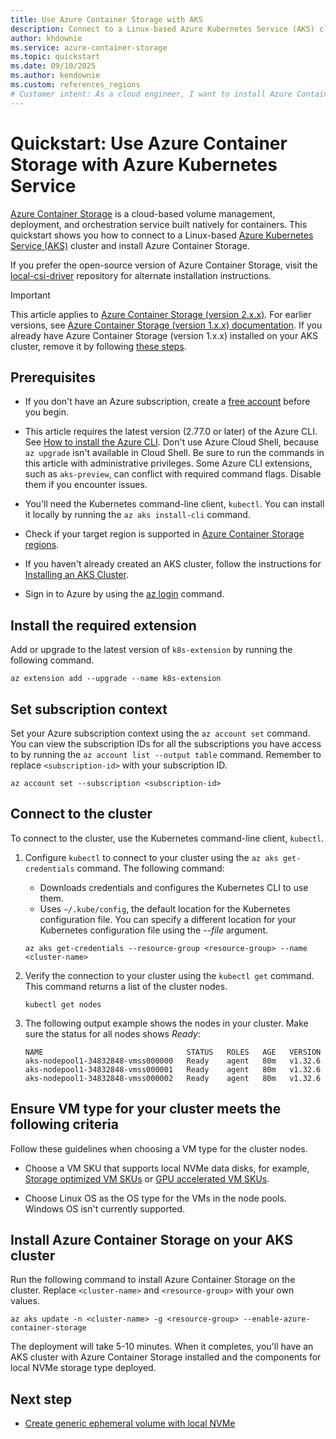 ```yaml
---
title: Use Azure Container Storage with AKS
description: Connect to a Linux-based Azure Kubernetes Service (AKS) cluster and install Azure Container Storage.
author: khdownie
ms.service: azure-container-storage
ms.topic: quickstart
ms.date: 09/10/2025
ms.author: kendownie
ms.custom: references_regions
# Customer intent: As a cloud engineer, I want to install Azure Container Storage on my AKS cluster, so that I can manage container volumes efficiently and choose the appropriate storage options for my workloads.
---
```


# Quickstart: Use Azure Container Storage with Azure Kubernetes Service

[Azure Container Storage](container-storage-introduction.md) is a cloud-based volume management, deployment, and orchestration service built natively for containers. This quickstart shows you how to connect to a Linux-based [Azure Kubernetes Service (AKS)](/azure/aks/intro-kubernetes) cluster and install Azure Container Storage.

If you prefer the open-source version of Azure Container Storage, visit the [local-csi-driver](https://github.com/Azure/local-csi-driver) repository for alternate installation instructions.

> [!IMPORTANT]
> This article applies to [Azure Container Storage (version 2.x.x)](container-storage-introduction.md). For earlier versions, see [Azure Container Storage (version 1.x.x) documentation](container-storage-introduction-version-1.md). If you already have Azure Container Storage (version 1.x.x) installed on your AKS cluster, remove it by following [these steps](remove-container-storage-version-1.md).

## Prerequisites

- If you don't have an Azure subscription, create a [free account](https://azure.microsoft.com/pricing/purchase-options/azure-account?cid=msft_learn) before you begin.

- This article requires the latest version (2.77.0 or later) of the Azure CLI. See [How to install the Azure CLI](/cli/azure/install-azure-cli). Don't use Azure Cloud Shell, because `az upgrade` isn't available in Cloud Shell. Be sure to run the commands in this article with administrative privileges. Some Azure CLI extensions, such as `aks-preview`, can conflict with required command flags. Disable them if you encounter issues.

- You'll need the Kubernetes command-line client, `kubectl`. You can install it locally by running the `az aks install-cli` command.

- Check if your target region is supported in [Azure Container Storage regions](container-storage-introduction.md#regional-availability).

- If you haven't already created an AKS cluster, follow the instructions for [Installing an AKS Cluster](install-container-storage-aks.md).

- Sign in to Azure by using the [az login](/cli/azure/reference-index#az-login) command.

## Install the required extension

Add or upgrade to the latest version of `k8s-extension` by running the following command.

```azurecli
az extension add --upgrade --name k8s-extension
```

## Set subscription context

Set your Azure subscription context using the `az account set` command. You can view the subscription IDs for all the subscriptions you have access to by running the `az account list --output table` command. Remember to replace `<subscription-id>` with your subscription ID.

```azurecli
az account set --subscription <subscription-id>
```

## Connect to the cluster

To connect to the cluster, use the Kubernetes command-line client, `kubectl`.

1. Configure `kubectl` to connect to your cluster using the `az aks get-credentials` command. The following command:

    * Downloads credentials and configures the Kubernetes CLI to use them.
    * Uses `~/.kube/config`, the default location for the Kubernetes configuration file. You can specify a different location for your Kubernetes configuration file using the *--file* argument.

    ```azurecli
    az aks get-credentials --resource-group <resource-group> --name <cluster-name>
    ```

2. Verify the connection to your cluster using the `kubectl get` command. This command returns a list of the cluster nodes.

    ```azurecli
    kubectl get nodes
    ```

3. The following output example shows the nodes in your cluster. Make sure the status for all nodes shows *Ready*:

    ```output
    NAME                                STATUS   ROLES   AGE   VERSION
    aks-nodepool1-34832848-vmss000000   Ready    agent   80m   v1.32.6
    aks-nodepool1-34832848-vmss000001   Ready    agent   80m   v1.32.6
    aks-nodepool1-34832848-vmss000002   Ready    agent   80m   v1.32.6
    ```

## Ensure VM type for your cluster meets the following criteria

Follow these guidelines when choosing a VM type for the cluster nodes.

- Choose a VM SKU that supports local NVMe data disks, for example, [Storage optimized VM SKUs](/azure/virtual-machines/sizes/overview#storage-optimized) or [GPU accelerated VM SKUs](/azure/virtual-machines/sizes/overview#gpu-accelerated).

- Choose Linux OS as the OS type for the VMs in the node pools. Windows OS isn't currently supported.

## Install Azure Container Storage on your AKS cluster

Run the following command to install Azure Container Storage on the cluster. Replace `<cluster-name>` and `<resource-group>` with your own values.

```azurecli
az aks update -n <cluster-name> -g <resource-group> --enable-azure-container-storage
```

The deployment will take 5-10 minutes. When it completes, you'll have an AKS cluster with Azure Container Storage installed and the components for local NVMe storage type deployed.

## Next step

- [Create generic ephemeral volume with local NVMe](use-container-storage-with-local-disk.md)
